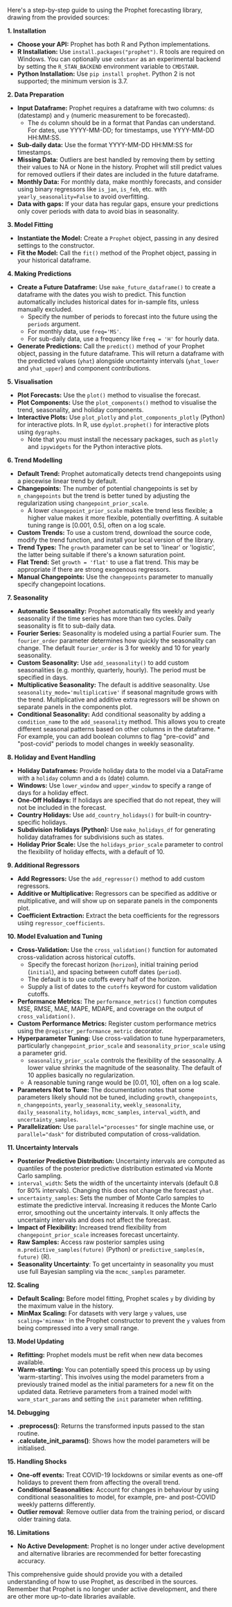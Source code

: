 Here's a step-by-step guide to using the Prophet forecasting library, drawing from the provided sources:

**1. Installation**

*   **Choose your API:** Prophet has both R and Python implementations.
*   **R Installation:** Use `install.packages("prophet")`. R tools are required on Windows. You can optionally use `cmdstanr` as an experimental backend by setting the `R_STAN_BACKEND` environment variable to `CMDSTANR`.
*  **Python Installation:** Use `pip install prophet`.  Python 2 is not supported; the minimum version is 3.7.

**2. Data Preparation**

*   **Input Dataframe:** Prophet requires a dataframe with two columns: `ds` (datestamp) and `y` (numeric measurement to be forecasted).
    *   The `ds` column should be in a format that Pandas can understand. For dates, use YYYY-MM-DD; for timestamps, use YYYY-MM-DD HH:MM:SS.
*   **Sub-daily data:** Use the format YYYY-MM-DD HH:MM:SS for timestamps.
*  **Missing Data:**  Outliers are best handled by removing them by setting their values to NA or None in the history. Prophet will still predict values for removed outliers if their dates are included in the future dataframe.
*   **Monthly Data:** For monthly data, make monthly forecasts, and consider using binary regressors like `is_jan`, `is_feb`, etc. with `yearly_seasonality=False` to avoid overfitting.
*   **Data with gaps:** If your data has regular gaps, ensure your predictions only cover periods with data to avoid bias in seasonality.

**3. Model Fitting**

*   **Instantiate the Model:** Create a `Prophet` object, passing in any desired settings to the constructor.
*   **Fit the Model:** Call the `fit()` method of the Prophet object, passing in your historical dataframe.

**4. Making Predictions**

*   **Create a Future Dataframe:** Use `make_future_dataframe()` to create a dataframe with the dates you wish to predict. This function automatically includes historical dates for in-sample fits, unless manually excluded.
    *   Specify the number of periods to forecast into the future using the `periods` argument.
    *   For monthly data, use `freq='MS'`.
    *   For sub-daily data, use a frequency like `freq = 'H'` for hourly data.
*   **Generate Predictions:**  Call the `predict()` method of your Prophet object, passing in the future dataframe. This will return a dataframe with the predicted values (`yhat`) alongside uncertainty intervals (`yhat_lower` and `yhat_upper`) and component contributions.

**5. Visualisation**

*   **Plot Forecasts:** Use the `plot()` method to visualise the forecast.
*   **Plot Components:** Use the `plot_components()` method to visualise the trend, seasonality, and holiday components.
*   **Interactive Plots:** Use `plot_plotly` and `plot_components_plotly` (Python) for interactive plots. In R, use `dyplot.prophet()` for interactive plots using `dygraphs`.
    *   Note that you must install the necessary packages, such as `plotly` and `ipywidgets` for the Python interactive plots.

**6. Trend Modelling**

*   **Default Trend:** Prophet automatically detects trend changepoints using a piecewise linear trend by default.
*   **Changepoints:** The number of potential changepoints is set by `n_changepoints` but the trend is better tuned by adjusting the regularization using `changepoint_prior_scale`.
    *   A lower `changepoint_prior_scale` makes the trend less flexible; a higher value makes it more flexible, potentially overfitting. A suitable tuning range is \[0.001, 0.5], often on a log scale.
*   **Custom Trends:** To use a custom trend, download the source code, modify the trend function, and install your local version of the library.
*   **Trend Types:** The `growth` parameter can be set to 'linear' or 'logistic', the latter being suitable if there's a known saturation point.
*   **Flat Trend:**  Set `growth = 'flat'` to use a flat trend. This may be appropriate if there are strong exogenous regressors.
*   **Manual Changepoints:** Use the `changepoints` parameter to manually specify changepoint locations.

**7. Seasonality**

*   **Automatic Seasonality:** Prophet automatically fits weekly and yearly seasonality if the time series has more than two cycles. Daily seasonality is fit to sub-daily data.
*   **Fourier Series:** Seasonality is modeled using a partial Fourier sum. The `fourier_order` parameter determines how quickly the seasonality can change. The default `fourier_order` is 3 for weekly and 10 for yearly seasonality.
*   **Custom Seasonality:** Use `add_seasonality()` to add custom seasonalities (e.g. monthly, quarterly, hourly). The period must be specified in days.
*   **Multiplicative Seasonality:** The default is additive seasonality. Use `seasonality_mode='multiplicative'` if seasonal magnitude grows with the trend.  Multiplicative and additive extra regressors will be shown on separate panels in the components plot.
*    **Conditional Seasonality:** Add conditional seasonality by adding a `condition_name` to the `add_seasonality` method. This allows you to create different seasonal patterns based on other columns in the dataframe.
    *   For example, you can add boolean columns to flag "pre-covid" and "post-covid" periods to model changes in weekly seasonality.

**8. Holiday and Event Handling**

*   **Holiday Dataframes:** Provide holiday data to the model via a DataFrame with a `holiday` column and a `ds` (date) column.
*   **Windows:** Use `lower_window` and `upper_window` to specify a range of days for a holiday effect.
*   **One-Off Holidays:** If holidays are specified that do not repeat, they will not be included in the forecast.
*   **Country Holidays:** Use `add_country_holidays()` for built-in country-specific holidays.
*    **Subdivision Holidays (Python):** Use `make_holidays_df` for generating holiday dataframes for subdivisions such as states.
*  **Holiday Prior Scale:** Use the `holidays_prior_scale` parameter to control the flexibility of holiday effects, with a default of 10.

**9. Additional Regressors**

*   **Add Regressors:** Use the `add_regressor()` method to add custom regressors.
*   **Additive or Multiplicative:** Regressors can be specified as additive or multiplicative, and will show up on separate panels in the components plot.
*  **Coefficient Extraction:** Extract the beta coefficients for the regressors using `regressor_coefficients`.

**10. Model Evaluation and Tuning**

*   **Cross-Validation:** Use the `cross_validation()` function for automated cross-validation across historical cutoffs.
    *   Specify the forecast horizon (`horizon`), initial training period (`initial`), and spacing between cutoff dates (`period`).
    *   The default is to use cutoffs every half of the horizon.
    *  Supply a list of dates to the `cutoffs` keyword for custom validation cutoffs.
*   **Performance Metrics:** The `performance_metrics()` function computes MSE, RMSE, MAE, MAPE, MDAPE, and coverage on the output of `cross_validation()`.
*  **Custom Performance Metrics:** Register custom performance metrics using the `@register_performance_metric` decorator.
*   **Hyperparameter Tuning:** Use cross-validation to tune hyperparameters, particularly `changepoint_prior_scale` and `seasonality_prior_scale` using a parameter grid.
    *   `seasonality_prior_scale` controls the flexibility of the seasonality.  A lower value shrinks the magnitude of the seasonality.  The default of 10 applies basically no regularization.
    *  A reasonable tuning range would be \[0.01, 10], often on a log scale.
*   **Parameters Not to Tune:**  The documentation notes that some parameters likely should not be tuned, including `growth`, `changepoints`, `n_changepoints`, `yearly_seasonality`, `weekly_seasonality`, `daily_seasonality`, `holidays`, `mcmc_samples`, `interval_width`, and `uncertainty_samples`.
*    **Parallelization:** Use `parallel="processes"` for single machine use, or `parallel="dask"` for distributed computation of cross-validation.

**11. Uncertainty Intervals**

*   **Posterior Predictive Distribution:** Uncertainty intervals are computed as quantiles of the posterior predictive distribution estimated via Monte Carlo sampling.
*   `interval_width`: Sets the width of the uncertainty intervals (default 0.8 for 80% intervals).  Changing this does not change the forecast `yhat`.
*  `uncertainty_samples`:  Sets the number of Monte Carlo samples to estimate the predictive interval. Increasing it reduces the Monte Carlo error, smoothing out the uncertainty intervals. It only affects the uncertainty intervals and does not affect the forecast.
*  **Impact of Flexibility:** Increased trend flexibility from `changepoint_prior_scale` increases forecast uncertainty.
*  **Raw Samples:** Access raw posterior samples using `m.predictive_samples(future)` (Python) or `predictive_samples(m, future)` (R).
*  **Seasonality Uncertainty**: To get uncertainty in seasonality you must use full Bayesian sampling via the `mcmc_samples` parameter.

**12. Scaling**

*   **Default Scaling:**  Before model fitting, Prophet scales `y` by dividing by the maximum value in the history.
*  **MinMax Scaling:**  For datasets with very large `y` values, use `scaling='minmax'` in the Prophet constructor to prevent the `y` values from being compressed into a very small range.

**13. Model Updating**

*   **Refitting:**  Prophet models must be refit when new data becomes available.
*  **Warm-starting:**  You can potentially speed this process up by using 'warm-starting'. This involves using the model parameters from a previously trained model as the initial parameters for a new fit on the updated data. Retrieve parameters from a trained model with `warm_start_params` and setting the `init` parameter when refitting.

**14. Debugging**
*  **.preprocess()**: Returns the transformed inputs passed to the stan routine.
*  **.calculate_init_params()**:  Shows how the model parameters will be initialised.

**15. Handling Shocks**
*   **One-off events:** Treat COVID-19 lockdowns or similar events as one-off holidays to prevent them from affecting the overall trend.
*  **Conditional Seasonalities**: Account for changes in behaviour by using conditional seasonalities to model, for example, pre- and post-COVID weekly patterns differently.
*   **Outlier removal**: Remove outlier data from the training period, or discard older training data.

**16. Limitations**
*  **No Active Development:** Prophet is no longer under active development and alternative libraries are recommended for better forecasting accuracy.

This comprehensive guide should provide you with a detailed understanding of how to use Prophet, as described in the sources. Remember that Prophet is no longer under active development, and there are other more up-to-date libraries available.
